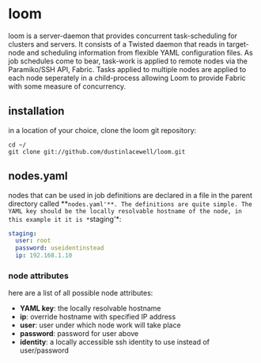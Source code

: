 loom
====

loom is a server-daemon that provides concurrent task-scheduling for clusters and servers. It consists of a Twisted daemon
that reads in target-node and scheduling information from flexible YAML configuration files. As job schedules come to
bear, task-work is applied to remote nodes via the Paramiko/SSH API, Fabric. Tasks applied to multiple nodes are
applied to each node seperately in a child-process allowing Loom to provide Fabric with some measure of concurrency.

installation
------------

in a location of your choice, clone the loom git repository:

    cd ~/
    git clone git://github.com/dustinlacewell/loom.git

nodes.yaml
----------

nodes that can be used in job definitions are declared in a file in the parent directory called **`nodes.yaml'**. The
definitions are quite simple. The YAML key should be the locally resolvable hostname of the node, in this example it
it is *`staging'*:

```yaml
staging:
  user: root
  password: useidentinstead
  ip: 192.168.1.10
```

### node attributes

here are a list of all possible node attributes:

 + **YAML key**: the locally resolvable hostname
 + **ip**: override hostname with specified IP address
 + **user**: user under which node work will take place
 + **password**: password for user above
 + **identity**: a locally accessible ssh identity to use instead of user/password
